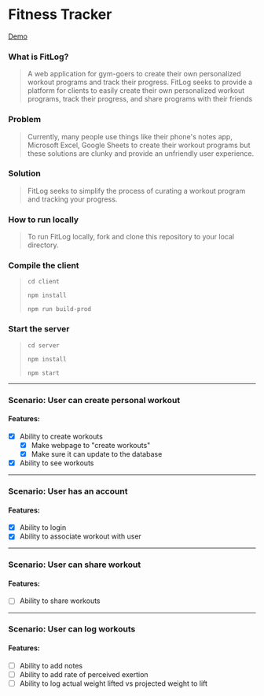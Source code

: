 # Fitness Tracker

[Demo](https://fitnesstrackermkwon.netlify.app/)

### What is FitLog?
  > A web application for gym-goers to create their own personalized workout programs and track their progress.
  > FitLog seeks to provide a platform for clients to easily create their own personalized workout programs, track their progress, and share programs with their friends

### Problem
  > Currently, many people use things like their phone's notes app, Microsoft Excel, Google Sheets to create their workout programs but these solutions are clunky and provide an unfriendly user experience.

### Solution
  > FitLog seeks to simplify the process of curating a workout program and tracking your progress.

### How to run locally
  > To run FitLog locally, fork and clone this repository to your local directory.

### Compile the client
  > ```cd client```
  >
  > ```npm install```
  >
  > ```npm run build-prod```

### Start the server
  > ```cd server```
  >
  > ```npm install```
  >
  > ```npm start```
____

### Scenario: User can create personal workout
#### Features:
- [x] Ability to create workouts
  - [x] Make webpage to "create workouts"
  - [x] Make sure it can update to the database
- [x] Ability to see workouts
___

### Scenario: User has an account
#### Features:
- [x] Ability to login
- [x] Ability to associate workout with user
___

### Scenario: User can share workout
#### Features:
- [ ] Ability to share workouts
___

### Scenario: User can log workouts
#### Features:
- [ ] Ability to add notes
- [ ] Ability to add rate of perceived exertion
- [ ] Ability to log actual weight lifted vs projected weight to lift